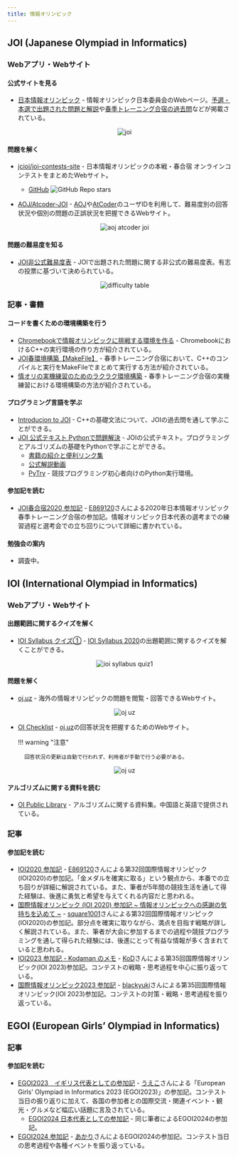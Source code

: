 ```yaml
---
title: 情報オリンピック
---
```


## JOI (Japanese Olympiad in Informatics)

### Webアプリ・Webサイト

#### 公式サイトを見る

- [日本情報オリンピック](https://www.ioi-jp.org/) - 情報オリンピック日本委員会のWebページ。[予選・本選で出題された問題と解説](https://www.ioi-jp.org/problem_archive.php)や[春季トレーニング合宿の過去問](https://www.ioi-jp.org/camp/index.html)などが掲載されている。

    <div align="center">
      <img loading = "lazy" src="../../images/related_contest_sites/joi/joi.png" alt="joi">
    </div>

#### 問題を解く

- [jcioi/joi-contests-site](https://contests.ioi-jp.org/) - 日本情報オリンピックの本戦・春合宿 オンラインコンテストをまとめたWebサイト。
    - [GitHub](https://github.com/jcioi/joi-contests-site) ![GitHub Repo stars](https://img.shields.io/github/stars/jcioi/joi-contests-site?style=plastic)

- [AOJ/Atcoder-JOI](https://joi.goodbaton.com/) - [AOJ](http://judge.u-aizu.ac.jp/onlinejudge/)や[AtCoder](https://atcoder.jp/)のユーザIDを利用して、難易度別の回答状況や個別の問題の正誤状況を把握できるWebサイト。

    <div align="center">
      <img loading = "lazy" src="../../images/related_contest_sites/joi/aoj_atcoder_joi.png" alt="aoj atcoder joi">
    </div>

#### 問題の難易度を知る

- [JOI非公式難易度表](https://docs.google.com/spreadsheets/d/1zXDtkFmskO5NSxkqck8uDbcJtAhTVZtzPh2hLw64Sw4/edit#gid=0) - JOIで出題された問題に関する非公式の難易度表。有志の投票に基づいて決められている。

    <div align="center">
      <img loading = "lazy" src="../../images/related_contest_sites/joi/difficulty_table.png" alt="difficulty table">
    </div>

### 記事・書籍

#### コードを書くための環境構築を行う

- [Chromebookで情報オリンピックに挑戦する環境を作る](https://zenn.dev/blue_jam/articles/564a8a5c3a2f1e) - ChromebookにおけるC++の実行環境の作り方が紹介されている。
- [JOI春環境構築【MakeFile】](https://blueberry1001.hatenablog.com/entry/2025/03/19/151024) - 春季トレーニング合宿において、C++のコンパイルと実行をMakeFileでまとめて実行する方法が紹介されている。
- [情オリの実機練習のためのラクラク環境構築](https://iro-happa.hatenablog.com/entry/2023/03/27/165726) - 春季トレーニング合宿の実機練習における環境構築の方法が紹介されている。

#### プログラミング言語を学ぶ

- [Introducion to JOI](https://pro-ktmr.github.io/joig-course/text/index.html) - C++の基礎文法について、JOIの過去問を通して学ぶことができる。
- [JOI 公式テキスト Pythonで問題解決](https://www.amazon.co.jp/dp/4407359447) - JOIの公式テキスト。プログラミングとアルゴリズムの基礎をPythonで学ぶことができる。
    - [書籍の紹介と便利リンク集](https://pro-ktmr.github.io/joi-text/)
    - [公式解説動画](https://www.youtube.com/channel/UCI_npX8-fWv235zqCj8Oa9w)
    - [PyTry](https://pro-ktmr.github.io/pytry/) - 競技プログラミング初心者向けのPython実行環境。

#### 参加記を読む

- [JOI春合宿2020 参加記](https://drive.google.com/file/d/1iW2sTAz9VyhzWbO0ByVHiha0jG0aIJ7H/view) - [E869120](https://atcoder.jp/users/E869120)さんによる2020年日本情報オリンピック春季トレーニング合宿の参加記。情報オリンピック日本代表の選考までの練習過程と選考会での立ち回りについて詳細に書かれている。

#### 勉強会の案内

- 調査中。

## IOI (International Olympiad in Informatics)

### Webアプリ・Webサイト

#### 出題範囲に関するクイズを解く

- [IOI Syllabus クイズ①](https://quiz-maker.site/quiz/play/x4Qzf820220330074405) - [IOI Syllabus 2020](https://ioinformatics.org/files/ioi-syllabus-2020.pdf)の出題範囲に関するクイズを解くことができる。

    <div align="center">
      <img loading = "lazy" src="../../images/related_contest_sites/ioi/ioi_syllabus_quiz1.png" alt="ioi syllabus quiz1">
    </div>

#### 問題を解く

- [oj.uz](https://oj.uz/) - 海外の情報オリンピックの問題を閲覧・回答できるWebサイト。

    <div align="center">
      <img loading = "lazy" src="../../images/related_contest_sites/joi/oj_uz.png" alt="oj uz">
    </div>

- [OI Checklist](https://oichecklist.pythonanywhere.com/) - [oj.uz](https://oj.uz/)の回答状況を把握するためのWebサイト。

    !!! warning "注意"

        回答状況の更新は自動で行われず、利用者が手動で行う必要がある。

    <div align="center">
      <img loading = "lazy" src="../../images/related_contest_sites/joi/oi_checklist.png" alt="oj uz">
    </div>

#### アルゴリズムに関する資料を読む

- [OI Public Library](https://github.com/enkerewpo/OI-Public-Library) - アルゴリズムに関する資料集。中国語と英語で提供されている。

### 記事

#### 参加記を読む

- [IOI2020 参加記](https://drive.google.com/file/d/1UOFW6Vtxz5S5hWBK78swQg368F6L15kp/view) - [E869120](https://atcoder.jp/users/E869120)さんによる第32回国際情報オリンピック(IOI2020)の参加記。「金メダルを確実に取る」という観点から、本番での立ち回りが詳細に解説されている。また、筆者が5年間の競技生活を通して得た経験は、後進に勇気と希望を与えてくれる内容だと思われる。
- [国際情報オリンピック (IOI 2020) 参加記 ~ 情報オリンピックへの感謝の気持ちを込めて ~](https://drive.google.com/file/d/1NGhlPCmRadq8j2oNeFmH4LfPiooI7H_1/view) - [square1001](https://atcoder.jp/users/square1001)さんによる第32回国際情報オリンピック(IOI2020)の参加記。部分点を確実に取りながら、満点を目指す戦略が詳しく解説されている。また、筆者が大会に参加するまでの過程や競技プログラミングを通して得られた経験には、後進にとって有益な情報が多く含まれていると思われる。
- [IOI2023 参加記 - Kodaman のメモ](https://kodaman.hatenablog.com/entry/2023/09/10/160836) - [KoD](https://atcoder.jp/users/KoD)さんによる第35回国際情報オリンピック(IOI 2023)参加記。コンテストの戦略・思考過程を中心に振り返っている。
- [国際情報オリンピック2023 参加記](https://qiita.com/black-yuki/items/10b297ffe486cd36cd8a) - [blackyuki](https://atcoder.jp/users/blackyuki)さんによる第35回国際情報オリンピック(IOI 2023)参加記。コンテストの対策・戦略・思考過程を振り返っている。

## EGOI (European Girls’ Olympiad in Informatics)

### 記事

#### 参加記を読む

- [EGOI2023　イギリス代表としての参加記](https://clara775.hatenablog.com/entry/2023/07/27/005753) - [うえこ](https://clara775.hatenablog.com/)さんによる「European Girls' Olympiad in Informatics 2023 (EGOI2023)」の参加記。コンテスト当日の振り返りに加えて、各国の参加者との国際交流・関連イベント・観光・グルメなど幅広い話題に言及されている。
    - [EGOI2024 日本代表としての参加記](https://clara775.hatenablog.com/entry/2024/07/29/145535) - 同じ筆者によるEGOI2024の参加記。
- [EGOI2024 参加記](https://a-kyopro.hatenablog.com/entry/2024/07/30/111623) - [あかり](https://a-kyopro.hatenablog.com)さんによるEGOI2024の参加記。コンテスト当日の思考過程や各種イベントを振り返っている。
